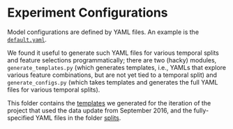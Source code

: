 # Experiment Configurations

Model configurations are defined by YAML files.
An example is the [`default.yaml`](https://github.com/dssg/cincinnati/blob/master/default.yaml).

We found it useful to generate such YAML files for various temporal splits and feature selections programmatically;
there are two (hacky) modules, `generate_templates.py` (which generates templates, i.e., YAMLs that 
explore various feature combinations, but are not yet tied to a temporal split) and `generate_configs.py`
(which takes templates and generates the full YAML files for various temporal splits).

This folder contains the [templates](templates/) we generated for the iteration of the project 
that used the data update from September 2016, and the fully-specified YAML files in the folder
[splits](splits/).
